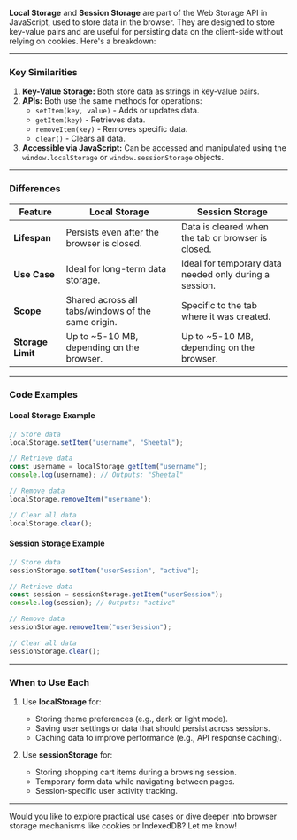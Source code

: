 **Local Storage** and **Session Storage** are part of the Web Storage API in JavaScript, used to store data in the browser. They are designed to store key-value pairs and are useful for persisting data on the client-side without relying on cookies. Here's a breakdown:

---

### **Key Similarities**
1. **Key-Value Storage:** Both store data as strings in key-value pairs.
2. **APIs:** Both use the same methods for operations:
   - `setItem(key, value)` - Adds or updates data.
   - `getItem(key)` - Retrieves data.
   - `removeItem(key)` - Removes specific data.
   - `clear()` - Clears all data.
3. **Accessible via JavaScript:** Can be accessed and manipulated using the `window.localStorage` or `window.sessionStorage` objects.

---

### **Differences**

| Feature               | Local Storage                                    | Session Storage                                   |
|-----------------------|--------------------------------------------------|-------------------------------------------------|
| **Lifespan**          | Persists even after the browser is closed.       | Data is cleared when the tab or browser is closed. |
| **Use Case**          | Ideal for long-term data storage.                | Ideal for temporary data needed only during a session. |
| **Scope**             | Shared across all tabs/windows of the same origin. | Specific to the tab where it was created.        |
| **Storage Limit**     | Up to ~5-10 MB, depending on the browser.         | Up to ~5-10 MB, depending on the browser.        |

---

### **Code Examples**

#### **Local Storage Example**
```javascript
// Store data
localStorage.setItem("username", "Sheetal");

// Retrieve data
const username = localStorage.getItem("username");
console.log(username); // Outputs: "Sheetal"

// Remove data
localStorage.removeItem("username");

// Clear all data
localStorage.clear();
```

#### **Session Storage Example**
```javascript
// Store data
sessionStorage.setItem("userSession", "active");

// Retrieve data
const session = sessionStorage.getItem("userSession");
console.log(session); // Outputs: "active"

// Remove data
sessionStorage.removeItem("userSession");

// Clear all data
sessionStorage.clear();
```

---

### **When to Use Each**
1. Use **localStorage** for:
   - Storing theme preferences (e.g., dark or light mode).
   - Saving user settings or data that should persist across sessions.
   - Caching data to improve performance (e.g., API response caching).

2. Use **sessionStorage** for:
   - Storing shopping cart items during a browsing session.
   - Temporary form data while navigating between pages.
   - Session-specific user activity tracking.

---

Would you like to explore practical use cases or dive deeper into browser storage mechanisms like cookies or IndexedDB? Let me know!